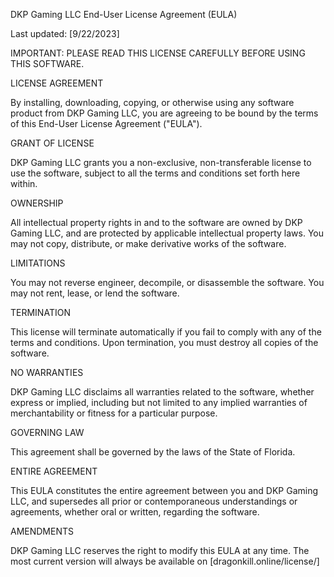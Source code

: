 DKP Gaming LLC End-User License Agreement (EULA)

Last updated: [9/22/2023]

IMPORTANT: PLEASE READ THIS LICENSE CAREFULLY BEFORE USING THIS SOFTWARE.

LICENSE AGREEMENT

By installing, downloading, copying, or otherwise using any software product from DKP Gaming LLC, you are agreeing to be bound by the terms of this End-User License Agreement ("EULA").

GRANT OF LICENSE

DKP Gaming LLC grants you a non-exclusive, non-transferable license to use the software, subject to all the terms and conditions set forth here within.

OWNERSHIP

All intellectual property rights in and to the software are owned by DKP Gaming LLC, and are protected by applicable intellectual property laws. You may not copy, distribute, or make derivative works of the software.

LIMITATIONS

You may not reverse engineer, decompile, or disassemble the software. You may not rent, lease, or lend the software.

TERMINATION

This license will terminate automatically if you fail to comply with any of the terms and conditions. Upon termination, you must destroy all copies of the software.

NO WARRANTIES

DKP Gaming LLC disclaims all warranties related to the software, whether express or implied, including but not limited to any implied warranties of merchantability or fitness for a particular purpose.

GOVERNING LAW

This agreement shall be governed by the laws of the State of Florida.

ENTIRE AGREEMENT

This EULA constitutes the entire agreement between you and DKP Gaming LLC, and supersedes all prior or contemporaneous understandings or agreements, whether oral or written, regarding the software.

AMENDMENTS

DKP Gaming LLC reserves the right to modify this EULA at any time. The most current version will always be available on [dragonkill.online/license/]
